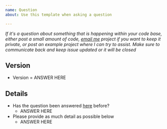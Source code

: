 ```yaml
---
name: Question
about: Use this template when asking a question

---
```


_If it's a question about something that is happening within your code base, either post a small amount of code, [email me](mailto:luis@luispadron.com) project if you want to keep it private, or post an example project where I can try to assist.
Make sure to communicate back and keep issue updated or it will be closed_

## Version

- Version = ANSWER HERE

## Details

- Has the question been answered [here](https://github.com/luispadron/UICircularProgressRing/issues?utf8=✓&q=label%3Aquestion) before?
  - ANSWER HERE
- Please provide as much detail as possible below
  - ANSWER HERE
